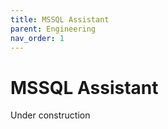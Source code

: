 ```yaml
---
title: MSSQL Assistant
parent: Engineering
nav_order: 1
---
```


# MSSQL Assistant

Under construction